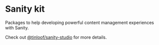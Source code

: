 # Sanity kit

Packages to help developing powerful content management experiences with Sanity.

Check out [@tinloof/sanity-studio](https://github.com/tinloof/sanity-kit/tree/main/packages/sanity-studio) for more details.
